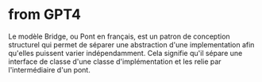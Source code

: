 # from GPT4

Le modèle Bridge, ou Pont en français, est un patron de conception structurel qui permet de séparer une abstraction d'une implementation afin qu'elles puissent varier indépendamment. Cela signifie qu'il sépare une interface de classe d'une classe d'implémentation et les relie par l'intermédiaire d'un pont.